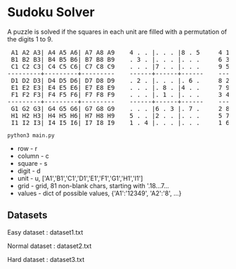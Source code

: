 # Sudoku Solver
A puzzle is solved if the squares in each unit are filled with a permutation of the digits 1 to 9.
<pre><span class="pln"> A1 A2 A3</span><span class="pun">|</span><span class="pln"> A4 A5 A6</span><span class="pun">|</span><span class="pln"> A7 A8 A9 &nbsp; &nbsp;</span><span class="lit">4</span><span class="pln"> </span><span class="pun">.</span><span class="pln"> </span><span class="pun">.</span><span class="pln"> </span><span class="pun">|.</span><span class="pln"> </span><span class="pun">.</span><span class="pln"> </span><span class="pun">.</span><span class="pln"> </span><span class="pun">|</span><span class="lit">8</span><span class="pln"> </span><span class="pun">.</span><span class="pln"> </span><span class="lit">5</span><span class="pln"> &nbsp; &nbsp; </span><span class="lit">4</span><span class="pln"> </span><span class="lit">1</span><span class="pln"> </span><span class="lit">7</span><span class="pln"> </span><span class="pun">|</span><span class="lit">3</span><span class="pln"> </span><span class="lit">6</span><span class="pln"> </span><span class="lit">9</span><span class="pln"> </span><span class="pun">|</span><span class="lit">8</span><span class="pln"> </span><span class="lit">2</span><span class="pln"> </span><span class="lit">5</span><span class="pln"> <br>&nbsp;B1 B2 B3</span><span class="pun">|</span><span class="pln"> B4 B5 B6</span><span class="pun">|</span><span class="pln"> B7 B8 B9 &nbsp; &nbsp;</span><span class="pun">.</span><span class="pln"> </span><span class="lit">3</span><span class="pln"> </span><span class="pun">.</span><span class="pln"> </span><span class="pun">|.</span><span class="pln"> </span><span class="pun">.</span><span class="pln"> </span><span class="pun">.</span><span class="pln"> </span><span class="pun">|.</span><span class="pln"> </span><span class="pun">.</span><span class="pln"> </span><span class="pun">.</span><span class="pln"> &nbsp; &nbsp; </span><span class="lit">6</span><span class="pln"> </span><span class="lit">3</span><span class="pln"> </span><span class="lit">2</span><span class="pln"> </span><span class="pun">|</span><span class="lit">1</span><span class="pln"> </span><span class="lit">5</span><span class="pln"> </span><span class="lit">8</span><span class="pln"> </span><span class="pun">|</span><span class="lit">9</span><span class="pln"> </span><span class="lit">4</span><span class="pln"> </span><span class="lit">7</span><span class="pln"><br>&nbsp;C1 C2 C3</span><span class="pun">|</span><span class="pln"> C4 C5 C6</span><span class="pun">|</span><span class="pln"> C7 C8 C9 &nbsp; &nbsp;</span><span class="pun">.</span><span class="pln"> </span><span class="pun">.</span><span class="pln"> </span><span class="pun">.</span><span class="pln"> </span><span class="pun">|</span><span class="lit">7</span><span class="pln"> </span><span class="pun">.</span><span class="pln"> </span><span class="pun">.</span><span class="pln"> </span><span class="pun">|.</span><span class="pln"> </span><span class="pun">.</span><span class="pln"> </span><span class="pun">.</span><span class="pln"> &nbsp; &nbsp; </span><span class="lit">9</span><span class="pln"> </span><span class="lit">5</span><span class="pln"> </span><span class="lit">8</span><span class="pln"> </span><span class="pun">|</span><span class="lit">7</span><span class="pln"> </span><span class="lit">2</span><span class="pln"> </span><span class="lit">4</span><span class="pln"> </span><span class="pun">|</span><span class="lit">3</span><span class="pln"> </span><span class="lit">1</span><span class="pln"> </span><span class="lit">6</span><span class="pln"> <br></span><span class="pun">---------+---------+---------</span><span class="pln"> &nbsp; &nbsp;</span><span class="pun">------+------+------</span><span class="pln"> &nbsp; &nbsp;</span><span class="pun">------+------+------</span><span class="pln"><br>&nbsp;D1 D2 D3</span><span class="pun">|</span><span class="pln"> D4 D5 D6</span><span class="pun">|</span><span class="pln"> D7 D8 D9 &nbsp; &nbsp;</span><span class="pun">.</span><span class="pln"> </span><span class="lit">2</span><span class="pln"> </span><span class="pun">.</span><span class="pln"> </span><span class="pun">|.</span><span class="pln"> </span><span class="pun">.</span><span class="pln"> </span><span class="pun">.</span><span class="pln"> </span><span class="pun">|.</span><span class="pln"> </span><span class="lit">6</span><span class="pln"> </span><span class="pun">.</span><span class="pln"> &nbsp; &nbsp; </span><span class="lit">8</span><span class="pln"> </span><span class="lit">2</span><span class="pln"> </span><span class="lit">5</span><span class="pln"> </span><span class="pun">|</span><span class="lit">4</span><span class="pln"> </span><span class="lit">3</span><span class="pln"> </span><span class="lit">7</span><span class="pln"> </span><span class="pun">|</span><span class="lit">1</span><span class="pln"> </span><span class="lit">6</span><span class="pln"> </span><span class="lit">9</span><span class="pln"> <br>&nbsp;E1 E2 E3</span><span class="pun">|</span><span class="pln"> E4 E5 E6</span><span class="pun">|</span><span class="pln"> E7 E8 E9 &nbsp; &nbsp;</span><span class="pun">.</span><span class="pln"> </span><span class="pun">.</span><span class="pln"> </span><span class="pun">.</span><span class="pln"> </span><span class="pun">|.</span><span class="pln"> </span><span class="lit">8</span><span class="pln"> </span><span class="pun">.</span><span class="pln"> </span><span class="pun">|</span><span class="lit">4</span><span class="pln"> </span><span class="pun">.</span><span class="pln"> </span><span class="pun">.</span><span class="pln"> &nbsp; &nbsp; </span><span class="lit">7</span><span class="pln"> </span><span class="lit">9</span><span class="pln"> </span><span class="lit">1</span><span class="pln"> </span><span class="pun">|</span><span class="lit">5</span><span class="pln"> </span><span class="lit">8</span><span class="pln"> </span><span class="lit">6</span><span class="pln"> </span><span class="pun">|</span><span class="lit">4</span><span class="pln"> </span><span class="lit">3</span><span class="pln"> </span><span class="lit">2</span><span class="pln"> <br>&nbsp;F1 F2 F3</span><span class="pun">|</span><span class="pln"> F4 F5 F6</span><span class="pun">|</span><span class="pln"> F7 F8 F9 &nbsp; &nbsp;</span><span class="pun">.</span><span class="pln"> </span><span class="pun">.</span><span class="pln"> </span><span class="pun">.</span><span class="pln"> </span><span class="pun">|.</span><span class="pln"> </span><span class="lit">1</span><span class="pln"> </span><span class="pun">.</span><span class="pln"> </span><span class="pun">|.</span><span class="pln"> </span><span class="pun">.</span><span class="pln"> </span><span class="pun">.</span><span class="pln"> &nbsp; &nbsp; </span><span class="lit">3</span><span class="pln"> </span><span class="lit">4</span><span class="pln"> </span><span class="lit">6</span><span class="pln"> </span><span class="pun">|</span><span class="lit">9</span><span class="pln"> </span><span class="lit">1</span><span class="pln"> </span><span class="lit">2</span><span class="pln"> </span><span class="pun">|</span><span class="lit">7</span><span class="pln"> </span><span class="lit">5</span><span class="pln"> </span><span class="lit">8</span><span class="pln"> <br></span><span class="pun">---------+---------+---------</span><span class="pln"> &nbsp; &nbsp;</span><span class="pun">------+------+------</span><span class="pln"> &nbsp; &nbsp;</span><span class="pun">------+------+------</span><span class="pln"><br>&nbsp;G1 G2 G3</span><span class="pun">|</span><span class="pln"> G4 G5 G6</span><span class="pun">|</span><span class="pln"> G7 G8 G9 &nbsp; &nbsp;</span><span class="pun">.</span><span class="pln"> </span><span class="pun">.</span><span class="pln"> </span><span class="pun">.</span><span class="pln"> </span><span class="pun">|</span><span class="lit">6</span><span class="pln"> </span><span class="pun">.</span><span class="pln"> </span><span class="lit">3</span><span class="pln"> </span><span class="pun">|.</span><span class="pln"> </span><span class="lit">7</span><span class="pln"> </span><span class="pun">.</span><span class="pln"> &nbsp; &nbsp; </span><span class="lit">2</span><span class="pln"> </span><span class="lit">8</span><span class="pln"> </span><span class="lit">9</span><span class="pln"> </span><span class="pun">|</span><span class="lit">6</span><span class="pln"> </span><span class="lit">4</span><span class="pln"> </span><span class="lit">3</span><span class="pln"> </span><span class="pun">|</span><span class="lit">5</span><span class="pln"> </span><span class="lit">7</span><span class="pln"> </span><span class="lit">1</span><span class="pln"> <br>&nbsp;H1 H2 H3</span><span class="pun">|</span><span class="pln"> H4 H5 H6</span><span class="pun">|</span><span class="pln"> H7 H8 H9 &nbsp; &nbsp;</span><span class="lit">5</span><span class="pln"> </span><span class="pun">.</span><span class="pln"> </span><span class="pun">.</span><span class="pln"> </span><span class="pun">|</span><span class="lit">2</span><span class="pln"> </span><span class="pun">.</span><span class="pln"> </span><span class="pun">.</span><span class="pln"> </span><span class="pun">|.</span><span class="pln"> </span><span class="pun">.</span><span class="pln"> </span><span class="pun">.</span><span class="pln"> &nbsp; &nbsp; </span><span class="lit">5</span><span class="pln"> </span><span class="lit">7</span><span class="pln"> </span><span class="lit">3</span><span class="pln"> </span><span class="pun">|</span><span class="lit">2</span><span class="pln"> </span><span class="lit">9</span><span class="pln"> </span><span class="lit">1</span><span class="pln"> </span><span class="pun">|</span><span class="lit">6</span><span class="pln"> </span><span class="lit">8</span><span class="pln"> </span><span class="lit">4</span><span class="pln"> <br>&nbsp;I1 I2 I3</span><span class="pun">|</span><span class="pln"> I4 I5 I6</span><span class="pun">|</span><span class="pln"> I7 I8 I9 &nbsp; &nbsp;</span><span class="lit">1</span><span class="pln"> </span><span class="pun">.</span><span class="pln"> </span><span class="lit">4</span><span class="pln"> </span><span class="pun">|.</span><span class="pln"> </span><span class="pun">.</span><span class="pln"> </span><span class="pun">.</span><span class="pln"> </span><span class="pun">|.</span><span class="pln"> </span><span class="pun">.</span><span class="pln"> </span><span class="pun">.</span><span class="pln"> &nbsp; &nbsp; </span><span class="lit">1</span><span class="pln"> </span><span class="lit">6</span><span class="pln"> </span><span class="lit">4</span><span class="pln"> </span><span class="pun">|</span><span class="lit">8</span><span class="pln"> </span><span class="lit">7</span><span class="pln"> </span><span class="lit">5</span><span class="pln"> </span><span class="pun">|</span><span class="lit">2</span><span class="pln"> </span><span class="lit">9</span><span class="pln"> </span><span class="lit">3</span><span class="pln"> </span></pre>
<code>python3 main.py</code>

- row - r
- column - c
- square - s
- digit - d
- unit - u, ['A1','B1','C1','D1','E1','F1','G1','H1','I1']
- grid - grid, 81 non-blank chars, starting with '.18...7...
- values - dict of possible values, {'A1':'12349', 'A2':'8', ...}

## Datasets
Easy dataset : dataset1.txt

Normal dataset : dataset2.txt

Hard dataset : dataset3.txt